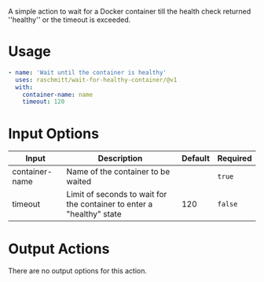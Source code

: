 A simple action to wait for a Docker container till the health check returned ''healthy'' or the timeout is exceeded.

# Usage

```yaml
- name: 'Wait until the container is healthy'
  uses: raschmitt/wait-for-healthy-container/@v1
  with:
    container-name: name
    timeout: 120
```

# Input Options

| Input | Description | Default | Required |
| ----- | ----- | ----- | ----- |
| container-name | Name of the container to be waited | | `true` |
| timeout | Limit of seconds to wait for the container to enter a "healthy" state | 120 | `false` |

# Output Actions

There are no output options for this action.
